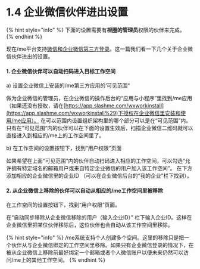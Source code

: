 # 1.4 企业微信伙伴进出设置

{% hint style="info" %}
下面的设置需要有**根圈的管理员**权限的伙伴来完成。
{% endhint %}

现在/me平台支持[微信和企业微信第三方登录](1.3-wei-xin-qi-ye-wei-xin-di-san-fang-deng-lu.md)。这一篇我们看一下几个关于企业微信伙伴进出的设置。 

#### **1. 企业微信伙伴可以自动扫码进入目标工作空间**

 a\) 设置企业微信上安装的/me第三方应用的‘可见范围“

做为企业微信的管理员，在企业微信的操作后台的“应用与小程序”里找到/me应用（如果还没有授权，请在[https://app.slashme.com/wxworkinstall](https://app.slashme.com/wxworkinstall%29)下授权在企业微信里安装和使用/me应用）。 在可以范围内设置组织架构里的哪个部分可以是在“可见范围”内。只有在”可见范围“内的伙伴可以在下面的设置生效后，扫描企业微信二维码就可以直接进入到相应的/me上的工作空间里了。 

b\) 在工作空间的设置按钮下，找到“用户权限”页面

如果希望在上面“可见范围”内的伙伴自动扫码进入相应的工作空间，可以勾选“允许拥有特定域名的邮箱用户或来自特定企业微信的用户加入该工作空间”。 在下方添加相应的企业微信里的企业ID （可以在企业微信后台的“我的企业”栏下找到）。

#### **2. 从企业微信上移除的伙伴可以自动从相应的/me工作空间里被移除**

在工作空间的设置按钮下，找到“用户权限”页面。

在“自动同步移除从企业微信移除的用户（输入企业ID）” 栏下输入企业ID。这样在企业微信里把某位伙伴移除后，这位伙伴也会自动从该工作空间里移除。 

{% hint style="info" %}
/me系统支持个人创建多个空间。这里的移除只是把一个伙伴从与企业微信绑定的工作空间里移除。如果只有企业微信登录的情况下，在被从企业微信上移除前最好绑定一个邮箱或者个人微信账户以便未来仍然可以访问/me上的其他工作空间。 
{% endhint %}

